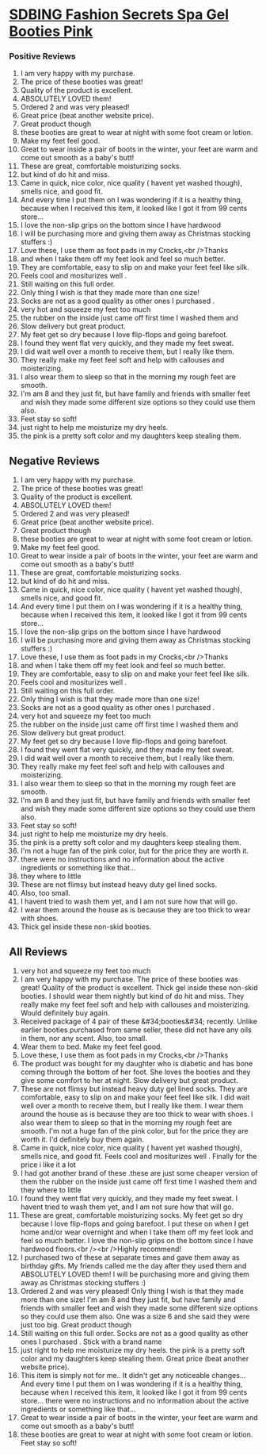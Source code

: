 # [SDBING Fashion Secrets Spa Gel Booties Pink](https://products.checkmycream.com/products/SDBING-Fashion-Secrets-Spa-Gel-Booties-Pink.html)

### Positive Reviews

<ol>
      <li>I am very happy with my purchase.  </li>
      <li>The price of these booties was great!  </li>
      <li>Quality of the product is excellent.  </li>
      <li>ABSOLUTELY LOVED them!</li>
      <li>Ordered 2 and was very pleased!</li>
      <li>Great price (beat another website price).</li>
      <li>Great product though</li>
      <li>these booties are great to wear at night with some foot cream or lotion.</li>
      <li>Make my feet feel good.</li>
      <li>Great to wear inside a pair of boots in the winter, your feet are warm and come out smooth as a baby&#x27;s butt!</li>
      <li>These are great, comfortable moisturizing socks.  </li>
      <li>but kind of do hit and miss.  </li>
      <li>Came in quick, nice color, nice quality ( havent yet washed though), smells nice, and good fit.</li>
      <li>And every time I put them on I was wondering if it is a healthy thing, because when I received this item, it looked like I got it from 99 cents store...</li>
      <li>I love the non-slip grips on the bottom since I have hardwood</li>
      <li>I will be purchasing more and giving them away as Christmas stocking stuffers :)</li>
      <li>Love these, I use them as foot pads in my Crocks,&lt;br /&gt;Thanks</li>
      <li>and when I take them off my feet look and feel so much better.  </li>
      <li>They are comfortable, easy to slip on and make your feet feel like silk.</li>
      <li>Feels cool and mositurizes well .</li>
      <li>Still waiting on this full order.</li>
      <li>Only thing I wish is that they made more than one size!</li>
      <li>Socks are not as a good quality as other ones I purchased .</li>
      <li>very hot and squeeze my feet too much</li>
      <li>the rubber on the inside just came off first time I washed them and</li>
      <li>Slow delivery but great product.</li>
      <li>My feet get so dry because I love flip-flops and going barefoot.  </li>
      <li>I found they went flat very quickly, and they made my feet sweat.  </li>
      <li>I did wait well over a month to receive them, but I really like them.</li>
      <li>They really make my feet feel soft and help with callouses and moisterizing.  </li>
      <li>I also wear them to sleep so that in the morning my rough feet are smooth.</li>
      <li>I&#x27;m am 8 and they just fit, but have family and friends with smaller feet and wish they made some different size options so they could use them also.</li>
      <li>Feet stay so soft!</li>
      <li>just right to help me moisturize my dry heels.  </li>
      <li>the pink is a pretty soft color and my daughters keep stealing them.  </li>
</ol>


<h2>Negative Reviews</h2>
<ol>
<li> I am very happy with my purchase.  </li>
<li> The price of these booties was great!  </li>
<li> Quality of the product is excellent.  </li>
<li> ABSOLUTELY LOVED them!</li>
<li> Ordered 2 and was very pleased!</li>
<li> Great price (beat another website price).</li>
<li> Great product though</li>
<li> these booties are great to wear at night with some foot cream or lotion.</li>
<li> Make my feet feel good.</li>
<li> Great to wear inside a pair of boots in the winter, your feet are warm and come out smooth as a baby&#x27;s butt!</li>
<li> These are great, comfortable moisturizing socks.  </li>
<li> but kind of do hit and miss.  </li>
<li> Came in quick, nice color, nice quality ( havent yet washed though), smells nice, and good fit.</li>
<li> And every time I put them on I was wondering if it is a healthy thing, because when I received this item, it looked like I got it from 99 cents store...</li>
<li> I love the non-slip grips on the bottom since I have hardwood</li>
<li> I will be purchasing more and giving them away as Christmas stocking stuffers :)</li>
<li> Love these, I use them as foot pads in my Crocks,&lt;br /&gt;Thanks</li>
<li> and when I take them off my feet look and feel so much better.  </li>
<li> They are comfortable, easy to slip on and make your feet feel like silk.</li>
<li> Feels cool and mositurizes well .</li>
<li> Still waiting on this full order.</li>
<li> Only thing I wish is that they made more than one size!</li>
<li> Socks are not as a good quality as other ones I purchased .</li>
<li> very hot and squeeze my feet too much</li>
<li> the rubber on the inside just came off first time I washed them and</li>
<li> Slow delivery but great product.</li>
<li> My feet get so dry because I love flip-flops and going barefoot.  </li>
<li> I found they went flat very quickly, and they made my feet sweat.  </li>
<li> I did wait well over a month to receive them, but I really like them.</li>
<li> They really make my feet feel soft and help with callouses and moisterizing.  </li>
<li> I also wear them to sleep so that in the morning my rough feet are smooth.</li>
<li> I&#x27;m am 8 and they just fit, but have family and friends with smaller feet and wish they made some different size options so they could use them also.</li>
<li> Feet stay so soft!</li>
<li> just right to help me moisturize my dry heels.  </li>
<li> the pink is a pretty soft color and my daughters keep stealing them.  </li>
<li> I&#x27;m not a huge fan of the pink color, but for the price they are worth it.</li>
<li> there were no instructions and no information about the active ingredients or something like that...</li>
<li> they where to little</li>
<li> These are not flimsy but instead heavy duty gel lined socks.</li>
<li> Also, too small.</li>
<li> I havent tried to wash them yet, and I am not sure how that will go.</li>
<li> I wear them around the house as is because they are too thick to wear with shoes.</li>
<li> Thick gel inside these non-skid booties.  </li>
</ol>

<h2>All Reviews</h2>

<ol>
    <li> very hot and squeeze my feet too much</li>
    <li> I am very happy with my purchase.  The price of these booties was great!  Quality of the product is excellent.  Thick gel inside these non-skid booties.  I should wear them nightly but kind of do hit and miss.  They really make my feet feel soft and help with callouses and moisterizing.  Would definitely buy again.</li>
    <li> Received package of 4 pair of these &amp;#34;booties&amp;#34; recently.  Unlike earlier booties purchased from same seller, these did not have any oils in them, nor any scent. Also, too small.</li>
    <li> Wear them to bed.  Make my feet feel good.</li>
    <li> Love these, I use them as foot pads in my Crocks,&lt;br /&gt;Thanks</li>
    <li> The product was bought for my daughter who is diabetic and has bone coming through the bottom of her foot. She loves the booties and they give some comfort to her at night. Slow delivery but great product.</li>
    <li> These are not flimsy but instead heavy duty gel lined socks. They are comfortable, easy to slip on and make your feet feel like silk. I did wait well over a month to receive them, but I really like them. I wear them around the house as is because they are too thick to wear with shoes. I also wear them to sleep so that in the morning my rough feet are smooth. I&#x27;m not a huge fan of the pink color, but for the price they are worth it. I&#x27;d definitely buy them again.</li>
    <li> Came in quick, nice color, nice quality ( havent yet washed though), smells nice, and good fit. Feels cool and mositurizes well . Finally for the price i like it a lot</li>
    <li> I had got another brand of these .these are just some cheaper version of them  the rubber on the inside just came off first time I washed them and they where to little</li>
    <li> I found they went flat very quickly, and they made my feet sweat.  I havent tried to wash them yet, and I am not sure how that will go.</li>
    <li> These are great, comfortable moisturizing socks.  My feet get so dry because I love flip-flops and going barefoot.  I put these on when I get home and/or wear overnight and when I take them off my feet look and feel so much better.  I love the non-slip grips on the bottom since I have hardwood floors.&lt;br /&gt;&lt;br /&gt;Highly recommend!</li>
    <li> I purchased two of these at separate times and gave them away as birthday gifts. My friends called me the day after they used them and ABSOLUTELY LOVED them! I will be purchasing more and giving them away as Christmas stocking stuffers :)</li>
    <li> Ordered 2 and was very pleased! Only thing I wish is that they made more than one size! I&#x27;m am 8 and they just fit, but have family and friends with smaller feet and wish they made some different size options so they could use them also. One was a size 6 and she said they were just too big. Great product though</li>
    <li> Still waiting on this full order. Socks are not as a good quality as other ones I purchased . Stick with a brand name</li>
    <li> just right to help me moisturize my dry heels.  the pink is a pretty soft color and my daughters keep stealing them.  Great price (beat another website price).</li>
    <li> This item is simply not for me.. It didn&#x27;t get any noticeable changes... And every time I put them on I was wondering if it is a healthy thing, because when I received this item, it looked like I got it from 99 cents store... there were no instructions and no information about the active ingredients or something like that...</li>
    <li> Great to wear inside a pair of boots in the winter, your feet are warm and come out smooth as a baby&#x27;s butt!</li>
    <li> these booties are great to wear at night with some foot cream or lotion. Feet stay so soft!</li>
</ol>




